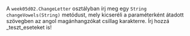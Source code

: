 A `week05d02.ChangeLetter` osztályban írj meg egy `String changeVowels(String)` metódust, mely kicseréli a paraméterként átadott szövegben az angol magánhangzókat csillag karakterre. Írj hozzá _teszt_eseteket is!
